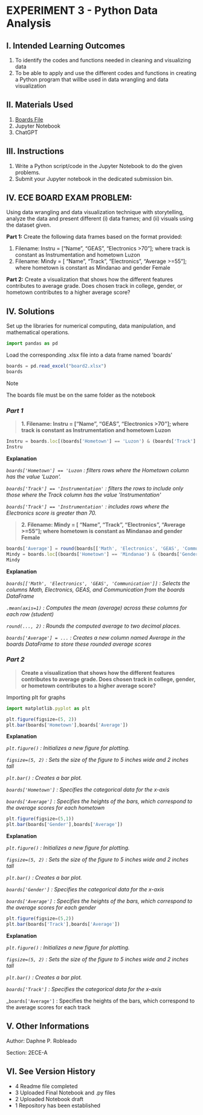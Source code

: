 # EXPERIMENT 3 - Python Data Analysis

## I. Intended Learning Outcomes

1. To identify the codes and functions needed in cleaning and visualizing data
2. To be able to apply and use the different codes and functions in creating a Python program that willbe used in data wrangling and data visualization

## II. Materials Used
1. [Boards File](https://bit.ly/ECEBoardExamDataset)
2. Jupyter Notebook
3. ChatGPT

## III. Instructions
1. Write a Python script/code in the Jupyter Notebook to do the given problems.
2. Submit your Jupyter notebook in the dedicated submission bin.

## IV. ECE BOARD EXAM PROBLEM: 
Using data wrangling and data visualization technique with storytelling, analyze the data and present different (i) data frames; and (ii) visuals using the dataset given.

**Part 1:**
Create the following data frames based on the format provided:
1. Filename: Instru = [“Name”, “GEAS”, “Electronics >70”]; where track is constant as Instrumentation and hometown Luzon
2. Filename: Mindy = [ “Name”, “Track”, “Electronics”, “Average >=55”]; where hometown is constant as Mindanao and gender Female

**Part 2:**
Create a visualization that shows how the different features contributes to average grade. Does chosen track in college, gender, or hometown contributes to a higher average score?

## IV. Solutions
Set up the libraries for numerical computing, data manipulation, and mathematical operations.
``` js
import pandas as pd
```
Load the corresponding .xlsx file into a data frame named 'boards'
```js
boards = pd.read_excel("board2.xlsx")
boards
```
> [!NOTE]
> The boards file must be on the same folder as the notebook

### ***Part 1***
> **1. Filename: Instru = [“Name”, “GEAS”, “Electronics >70”]; where track is constant as Instrumentation and hometown Luzon**

```js
Instru = boards.loc[(boards['Hometown'] == 'Luzon') & (boards['Track'] == 'Instrumentation') & (boards['Electronics'] > 70), ['Name','GEAS','Electronics']]
Instru
```
**Explanation**

_`boards['Hometown'] == 'Luzon` : filters rows where the Hometown column has the value 'Luzon'._

_`boards['Track'] == 'Instrumentation'` : filters the rows to include only those where the Track column has the value 'Instrumentation'_

_`boards['Track'] == 'Instrumentation'` : includes rows where the Electronics score is greater than 70._

> **2. Filename: Mindy = [ “Name”, “Track”, “Electronics”, “Average >=55”]; where hometown is constant as Mindanao and gender Female**

```js
boards['Average'] = round(boards[['Math', 'Electronics', 'GEAS', 'Communication']].mean(axis=1),2)
Mindy = boards.loc[(boards['Hometown'] == 'Mindanao') & (boards['Gender'] == 'Female') & (boards['Average'] >= 55), ['Name','Track','Electronics', 'Average']]
Mindy
```
**Explanation**

_`boards[['Math', 'Electronics', 'GEAS', 'Communication']]` : Selects the columns Math, Electronics, GEAS, and Communication from the boards DataFrame_

_`.mean(axis=1)` : Computes the mean (average) across these columns for each row (student)_

_`round(..., 2)` : Rounds the computed average to two decimal places._

_`boards['Average'] = ...` : Creates a new column named Average in the boards DataFrame to store these rounded average scores_


### ***Part 2***
> **Create a visualization that shows how the different features contributes to average grade. Does chosen track in college, gender, or hometown contributes to a higher average score?**

Importing plt for graphs
   ```js
   import matplotlib.pyplot as plt
   ```

   ```js
   plt.figure(figsize=(5, 2))
   plt.bar(boards['Hometown'],boards['Average'])
   ```
**Explanation**

  _`plt.figure()` : Initializes a new figure for plotting._
  
  _`figsize=(5, 2)` : Sets the size of the figure to 5 inches wide and 2 inches tall_

 _`plt.bar()` : Creates a bar plot._

 _`boards['Hometown']` : Specifies the categorical data for the x-axis_

  _`boards['Average']` : Specifies the heights of the bars, which correspond to the average scores for each hometown_


```js
plt.figure(figsize=(5,1))
plt.bar(boards['Gender'],boards['Average'])
```
**Explanation**

 _`plt.figure()` : Initializes a new figure for plotting._
  
  _`figsize=(5, 2)` : Sets the size of the figure to 5 inches wide and 2 inches tall_

 _`plt.bar()` : Creates a bar plot._

 _`boards['Gender']` : Specifies the categorical data for the x-axis_

  _`boards['Average']` : Specifies the heights of the bars, which correspond to the average scores for each gender_


```js
plt.figure(figsize=(5,2))
plt.bar(boards['Track'],boards['Average'])
```
**Explanation**

_`plt.figure()` : Initializes a new figure for plotting._
  
  _`figsize=(5, 2)` : Sets the size of the figure to 5 inches wide and 2 inches tall_

 _`plt.bar()` : Creates a bar plot._

 _`boards['Track']` : Specifies the categorical data for the x-axis_

  _`boards['Average']` : Specifies the heights of the bars, which correspond to the average scores for each track

## V. Other Informations
Author: Daphne P. Robleado

Section: 2ECE-A

## VI. See Version History
* 4 Readme file completed
* 3 Uploaded Final Notebook and .py files
* 2 Uploaded Notebook draft
* 1 Repository has been established
